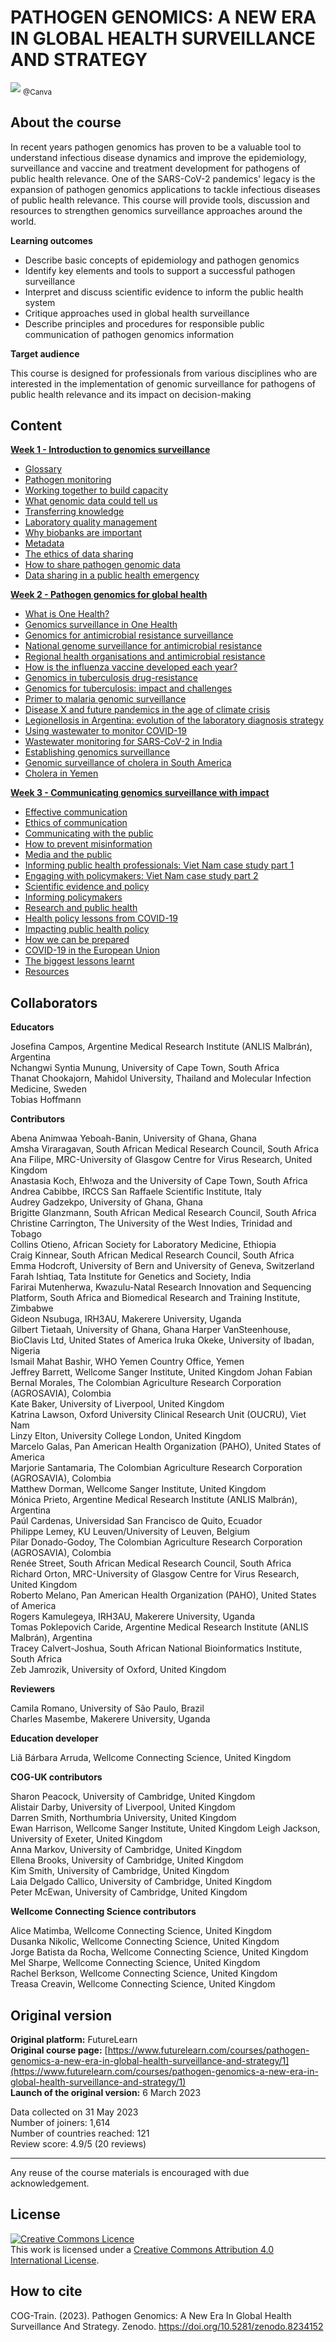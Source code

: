 # PATHOGEN GENOMICS: A NEW ERA IN GLOBAL HEALTH SURVEILLANCE AND STRATEGY

![](images/OC5_cover.jpeg)
<sub>@Canva</sub>

## About the course

In recent years pathogen genomics has proven to be a valuable tool to understand infectious disease dynamics and improve the epidemiology, surveillance and vaccine and treatment development for pathogens of public health relevance. One of the SARS-CoV-2 pandemics' legacy is the expansion of pathogen genomics applications to tackle infectious diseases of public health relevance. This course will provide tools, discussion and resources to strengthen genomics surveillance approaches around the world. 


**Learning outcomes**

* Describe basic concepts of epidemiology and pathogen genomics          
* Identify key elements and tools to support a successful pathogen surveillance           
* Interpret and discuss scientific evidence to inform the public health system          
* Critique approaches used in global health surveillance          
* Describe principles and procedures for responsible public communication of pathogen genomics information            

**Target audience**

This course is designed for professionals from various disciplines who are interested in the implementation of genomic surveillance for pathogens of public health relevance and its impact on decision-making

## Content

**[Week 1 - Introduction to genomics surveillance](https://wcscourses.github.io/COG-Train_Resources/pathogen_genomics_week1.html#INTRODUCTION_TO_VIRAL_SURVEILLANCE)**       

* [Glossary](https://wcscourses.github.io/COG-Train_Resources/pathogen_genomics_week1.html#Glossary)        
* [Pathogen monitoring](https://wcscourses.github.io/COG-Train_Resources/pathogen_genomics_week1.html#Pathogen_monitoring)        
* [Working together to build capacity](https://wcscourses.github.io/COG-Train_Resources/pathogen_genomics_week1.html#Working_together_to_build_capacity)         
* [What genomic data could tell us](https://wcscourses.github.io/COG-Train_Resources/pathogen_genomics_week1.html#What_genomic_data_could_tell_us)      
* [Transferring knowledge](https://wcscourses.github.io/COG-Train_Resources/pathogen_genomics_week1.html#Transferring_knowledge)         
* [Laboratory quality management](https://wcscourses.github.io/COG-Train_Resources/pathogen_genomics_week1.html#Laboratory_quality_management)        
* [Why biobanks are important](https://wcscourses.github.io/COG-Train_Resources/pathogen_genomics_week1.html#Why_biobanks_are_important)       
* [Metadata](https://wcscourses.github.io/COG-Train_Resources/pathogen_genomics_week1.html#Metadata)       
* [The ethics of data sharing](https://wcscourses.github.io/COG-Train_Resources/pathogen_genomics_week1.html#The_ethics_of_data_sharing)         
* [How to share pathogen genomic data](https://wcscourses.github.io/COG-Train_Resources/pathogen_genomics_week1.html#How_to_share_pathogen_genomic_data)            
* [Data sharing in a public health emergency](https://wcscourses.github.io/COG-Train_Resources/pathogen_genomics_week1.html#Data_sharing_in_a_public_health_emergency)          

**[Week 2 - Pathogen genomics for global health](https://wcscourses.github.io/COG-Train_Resources/pathogen_genomics_week2.html#PATHOGEN_GENOMICS_FOR_GLOBAL_HEALTH)**

* [What is One Health?](https://wcscourses.github.io/COG-Train_Resources/pathogen_genomics_week2.html#What_is_One_Health)        
* [Genomics surveillance in One Health](https://wcscourses.github.io/COG-Train_Resources/pathogen_genomics_week2.html#Genomics_surveillance_in_One_Health)         
* [Genomics for antimicrobial resistance surveillance](https://wcscourses.github.io/COG-Train_Resources/pathogen_genomics_week2.html#Genomics_for_antimicrobial_resistance_surveillance)         
* [National genome surveillance for antimicrobial resistance](https://wcscourses.github.io/COG-Train_Resources/pathogen_genomics_week2.html#National_genome_surveillance_for_antimicrobial_resistance)          
* [Regional health organisations and antimicrobial resistance](https://wcscourses.github.io/COG-Train_Resources/pathogen_genomics_week2.html#Regional_health_organisations_and_antimicrobial_resistance)        
* [How is the influenza vaccine developed each year?](https://wcscourses.github.io/COG-Train_Resources/pathogen_genomics_week2.html#How_is_the_influenza_vaccine_developed_each_year)          
* [Genomics in tuberculosis drug-resistance](https://wcscourses.github.io/COG-Train_Resources/pathogen_genomics_week2.html#Genomics_in_tuberculosis_drug-resistance)           
* [Genomics for tuberculosis: impact and challenges](https://wcscourses.github.io/COG-Train_Resources/pathogen_genomics_week2.html#Genomics_for_tuberculosis:_impact_and_challenges)        
* [Primer to malaria genomic surveillance](https://wcscourses.github.io/COG-Train_Resources/pathogen_genomics_week2.html#Primer_to_malaria_genomic_surveillance)           
* [Disease X and future pandemics in the age of climate crisis](https://wcscourses.github.io/COG-Train_Resources/pathogen_genomics_week2.html#Disease_X_and_future_pandemics_in_the_age_of_climate_crisis)         
* [Legionellosis in Argentina: evolution of the laboratory diagnosis strategy](https://wcscourses.github.io/COG-Train_Resources/pathogen_genomics_week2.html#Legionellosis_in_Argentina:_evolution_of_the_laboratory_diagnosis_strategy)          
* [Using wastewater to monitor COVID-19](https://wcscourses.github.io/COG-Train_Resources/pathogen_genomics_week2.html#Using_wastewater_to_monitor_COVID-19)              
* [Wastewater monitoring for SARS-CoV-2 in India](https://wcscourses.github.io/COG-Train_Resources/pathogen_genomics_week2.html#Wastewater_monitoring_for_SARS-CoV-2_in_India)          
* [Establishing genomics surveillance](https://wcscourses.github.io/COG-Train_Resources/pathogen_genomics_week2.html#Establishing_genomics_surveillance)         
* [Genomic surveillance of cholera in South America](https://wcscourses.github.io/COG-Train_Resources/pathogen_genomics_week2.html#Genomic_surveillance_of_cholera_in_South_America)         
* [Cholera in Yemen](https://wcscourses.github.io/COG-Train_Resources/pathogen_genomics_week2.html#Cholera_in_Yemen)             

**[Week 3 - Communicating genomics surveillance with impact](https://wcscourses.github.io/COG-Train_Resources/pathogen_genomics_week3.html#COMMUNICATING_GENOMICS_SURVEILLANCE_WITH_IMPACT)**
         
* [Effective communication](https://wcscourses.github.io/COG-Train_Resources/pathogen_genomics_week3.html#Effective_communication)            
* [Ethics of communication](https://wcscourses.github.io/COG-Train_Resources/pathogen_genomics_week3.html#Ethics_of_communication)          
* [Communicating with the public](https://wcscourses.github.io/COG-Train_Resources/pathogen_genomics_week3.html#Communicating_with_the_public)            
* [How to prevent misinformation](https://wcscourses.github.io/COG-Train_Resources/pathogen_genomics_week3.html#How_to_prevent_misinformation)         
* [Media and the public](https://wcscourses.github.io/COG-Train_Resources/pathogen_genomics_week3.html#Media_and_the_public)          
* [Informing public health professionals: Viet Nam case study part 1](https://wcscourses.github.io/COG-Train_Resources/pathogen_genomics_week3.html#Informing_public_health_professionals:_Viet_Nam_case_study_part_1)     
* [Engaging with policymakers: Viet Nam case study part 2](https://wcscourses.github.io/COG-Train_Resources/pathogen_genomics_week3.html#Engaging_with_policymakers:_Viet_Nam_case_study_part_2)          
* [Scientific evidence and policy](https://wcscourses.github.io/COG-Train_Resources/pathogen_genomics_week3.html#Scientific_evidence_and_policy)          
* [Informing policymakers](https://wcscourses.github.io/COG-Train_Resources/pathogen_genomics_week3.html#Informing_policymakers)               
* [Research and public health](https://wcscourses.github.io/COG-Train_Resources/pathogen_genomics_week3.html#Research_and_public_health)             
* [Health policy lessons from COVID-19](https://wcscourses.github.io/COG-Train_Resources/pathogen_genomics_week3.html#Health_policy_lessons_from_COVID-19)             
* [Impacting public health policy](https://wcscourses.github.io/COG-Train_Resources/pathogen_genomics_week3.html#Impacting_public_health_policy)             
* [How we can be prepared](https://wcscourses.github.io/COG-Train_Resources/pathogen_genomics_week3.html#How_we_can_be_prepared)           
* [COVID-19 in the European Union](https://wcscourses.github.io/COG-Train_Resources/pathogen_genomics_week3.html#COVID-19_in_the_European_Union)          
* [The biggest lessons learnt](https://wcscourses.github.io/COG-Train_Resources/pathogen_genomics_week3.html#The_biggest_lessons_learnt)          
* [Resources](https://wcscourses.github.io/COG-Train_Resources/pathogen_genomics_week3.html#Resources)                    

        
## Collaborators

**Educators**     

Josefina Campos, Argentine Medical Research Institute (ANLIS Malbrán), Argentina         
Nchangwi Syntia Munung, University of Cape Town, South Africa           
Thanat Chookajorn, Mahidol University, Thailand and Molecular Infection Medicine, Sweden          
Tobias Hoffmann
             
**Contributors**             

Abena Animwaa Yeboah-Banin, University of Ghana, Ghana             
Amsha Viraragavan, South African Medical Research Council, South Africa            
Ana Filipe, MRC-University of Glasgow Centre for Virus Research, United Kingdom            
Anastasia Koch, Eh!woza and the University of Cape Town, South Africa         
Andrea Cabibbe, IRCCS San Raffaele Scientific Institute, Italy          
Audrey Gadzekpo, University of Ghana, Ghana       
Brigitte Glanzmann, South African Medical Research Council, South Africa      
Christine Carrington, The University of the West Indies, Trinidad and Tobago       
Collins Otieno, African Society for Laboratory Medicine, Ethiopia          
Craig Kinnear, South African Medical Research Council, South Africa           
Emma Hodcroft, University of Bern and University of Geneva, Switzerland           
Farah Ishtiaq, Tata Institute for Genetics and Society, India        
Farirai Mutenherwa, Kwazulu-Natal Research Innovation and Sequencing Platform, South Africa and Biomedical Research and Training Institute, Zimbabwe              
Gideon Nsubuga, IRH3AU, Makerere University, Uganda            
Gilbert Tietaah, University of Ghana, Ghana
Harper VanSteenhouse, BioClavis Ltd, United States of America
Iruka Okeke, University of Ibadan, Nigeria          
Ismail Mahat Bashir, WHO Yemen Country Office, Yemen          
Jeffrey Barrett, Wellcome Sanger Institute, United Kingdom
Johan Fabian Bernal Morales, The Colombian Agriculture Research Corporation (AGROSAVIA), Colombia             
Kate Baker, University of Liverpool, United Kingdom           
Katrina Lawson, Oxford University Clinical Research Unit (OUCRU), Viet Nam        
Linzy Elton, University College London, United Kingdom           
Marcelo Galas, Pan American Health Organization (PAHO), United States of America          
Marjorie Santamaria, The Colombian Agriculture Research Corporation (AGROSAVIA), Colombia         
Matthew Dorman, Wellcome Sanger Institute, United Kingdom          
Mónica Prieto, Argentine Medical Research Institute (ANLIS Malbrán), Argentina      
Paúl Cardenas, Universidad San Francisco de Quito, Ecuador          
Philippe Lemey, KU Leuven/University of Leuven, Belgium            
Pilar Donado-Godoy, The Colombian Agriculture Research Corporation (AGROSAVIA), Colombia        
Renée Street, South African Medical Research Council, South Africa        
Richard Orton, MRC-University of Glasgow Centre for Virus Research, United Kingdom        
Roberto Melano, Pan American Health Organization (PAHO), United States of America        
Rogers Kamulegeya, IRH3AU, Makerere University, Uganda          
Tomas Poklepovich Caride, Argentine Medical Research Institute (ANLIS Malbrán), Argentina       
Tracey Calvert-Joshua, South African National Bioinformatics Institute, South Africa        
Zeb Jamrozik, University of Oxford, United Kingdom              


**Reviewers**


Camila Romano, University of São Paulo, Brazil           
Charles Masembe, Makerere University, Uganda              


**Education developer**


Liã Bárbara Arruda, Wellcome Connecting Science, United Kingdom        
 
**COG-UK contributors**
 
Sharon Peacock, University of Cambridge, United Kingdom          
Alistair Darby, University of Liverpool, United Kingdom         
Darren Smith, Northumbria University, United Kingdom                 
Ewan Harrison, Wellcome Sanger Institute, United Kingdom
Leigh Jackson, University of Exeter, United Kingdom          
Anna Markov, University of Cambridge, United Kingdom           
Ellena Brooks, University of Cambridge, United Kingdom        
Kim Smith, University of Cambridge, United Kingdom         
Laia Delgado Callico, University of Cambridge, United Kingdom          
Peter McEwan, University of Cambridge, United Kingdom            


**Wellcome Connecting Science contributors**


Alice Matimba, Wellcome Connecting Science, United Kingdom            
Dusanka Nikolic, Wellcome Connecting Science, United Kingdom         
Jorge Batista da Rocha, Wellcome Connecting Science, United Kingdom          
Mel Sharpe, Wellcome Connecting Science, United Kingdom          
Rachel Berkson, Wellcome Connecting Science, United Kingdom         
Treasa Creavin, Wellcome Connecting Science, United Kingdom             
              
## Original version

**Original platform:** FutureLearn             
**Original course page:** [https://www.futurelearn.com/courses/pathogen-genomics-a-new-era-in-global-health-surveillance-and-strategy/1](https://www.futurelearn.com/courses/pathogen-genomics-a-new-era-in-global-health-surveillance-and-strategy/1)                           
**Launch of the original version:** 6 March 2023
 
Data collected on 31 May 2023           
Number of joiners: 1,614              
Number of countries reached: 121           
Review score: 4.9/5 (20 reviews)               

******
Any reuse of the course materials is encouraged with due acknowledgement.

## License
<a rel="license" href="http://creativecommons.org/licenses/by/4.0/"><img alt="Creative Commons Licence" style="border-width:0" src="https://i.creativecommons.org/l/by/4.0/88x31.png" /></a><br />This work is licensed under a <a rel="license" href="http://creativecommons.org/licenses/by/4.0/">Creative Commons Attribution 4.0 International License</a>.

## How to cite 

COG-Train. (2023). Pathogen Genomics: A New Era In Global Health Surveillance And Strategy. Zenodo. https://doi.org/10.5281/zenodo.8234152


